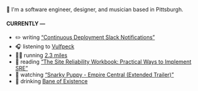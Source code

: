 👋 I'm a software engineer, designer, and musician based in Pittsburgh.

#### CURRENTLY —

* ✏️ writing [“Continuous Deployment Slack Notifications”](https://www.amoscato.com/journal/slack-deploy-notifications/)
* 🎧 listening to [Vulfpeck](https://www.last.fm/music/Vulfpeck/_/The+Sweet+Science)
* 🏃‍♂️ running [2.3 miles](https://www.strava.com/activities/8373777263)
* 📘 reading [“The Site Reliability Workbook: Practical Ways to Implement SRE”](https://www.goodreads.com/book/show/39687146-the-site-reliability-workbook)
* 🍿 watching [“Snarky Puppy - Empire Central (Extended Trailer)”](https://youtu.be/5mNSmxtWkQM)
* 🍺 drinking [Bane of Existence](https://untappd.com/user/namoscato/checkin/1241942857)
